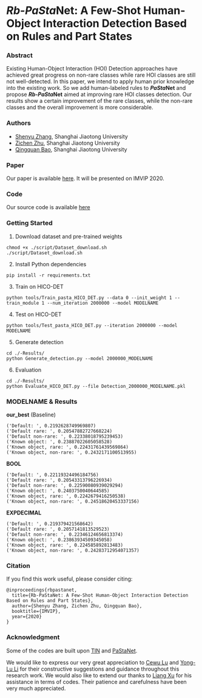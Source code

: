 # *Rb-PaSta*Net: A Few-Shot Human-Object Interaction Detection Based on Rules and Part States

### Abstract

Existing Human-Object Interaction (HOI) Detection approaches have achieved great progress on non-rare classes while rare HOI classes are still not well-detected. In this paper, we intend to apply human prior knowledge into the existing work. So we add human-labeled rules to ***PaSta*Net** and propose ***Rb-PaSta*Net** aimed at improving rare HOI classes detection. Our results show a certain improvement of the rare classes, while the non-rare classes and the overall improvement is more considerable. 

### Authors
* [Shenyu Zhang](https://github.com/CyberSY), Shanghai Jiaotong University
* [Zichen Zhu](https://github.com/JamesZhutheThird), Shanghai Jiaotong University
* [Qingquan Bao](https://github.com/QingquanBao), Shanghai Jiaotong University

### Paper
Our paper is available [here](). It will be presented on IMVIP 2020.

### Code 
Our source code is available [here](https://github.com/JamesZhutheThird/Rb-PaStaNet)

### Getting Started

1. Download dataset and pre-trained weights
``` 
chmod +x ./script/Dataset_download.sh 
./script/Dataset_download.sh 
```

2. Install Python dependencies
```
pip install -r requirements.txt
```

3. Train on HICO-DET
```
python tools/Train_pasta_HICO_DET.py --data 0 --init_weight 1 --train_module 1 --num_iteration 2000000 --model MODELNAME
```

4. Test on HICO-DET
```
python tools/Test_pasta_HICO_DET.py --iteration 2000000 --model MODELNAME
```

5. Generate detection
```
cd ./-Results/
python Generate_detection.py --model 2000000_MODELNAME
```

6. Evaluation
```
cd ./-Results/
python Evaluate_HICO_DET.py --file Detection_2000000_MODELNAME.pkl
```

### MODELNAME & Results

**our_best** (Baseline)
```
('Default: ', 0.2192628749969807)
('Default rare: ', 0.20547882727668224)
('Default non-rare: ', 0.22338018795239453)
('Known object: ', 0.23887022605058528)
('Known object, rare: ', 0.22431761439569864)
('Known object, non-rare: ', 0.2432171100513955)
```

**BOOL**
```
('Default: ', 0.22119324496184756)
('Default rare: ', 0.20543313796226934)
('Default non-rare: ', 0.22590080939029294)
('Known object: ', 0.2403750040644585)
('Known object, rare: ', 0.2242679416250538)
('Known object, non-rare: ', 0.24518620453337156)
```

**EXPDECIMAL**
```
('Default: ', 0.219379421568642)
('Default rare: ', 0.2057141813529523)
('Default non-rare: ', 0.22346124656813374)
('Known object: ', 0.23863934509345058)
('Known object, rare: ', 0.224585892813483)
('Known object, non-rare: ', 0.24283712954071357)
```

### Citation

If you find this work useful, please consider citing:
```
@inproceedings{rbpastanet,
  title={Rb-PaStaNet: A Few-Shot Human-Object Interaction Detection Based on Rules and Part States},
  author={Shenyu Zhang, Zichen Zhu, Qingquan Bao},
  booktitle={IMVIP},
  year={2020}
}
```

### Acknowledgment

Some of the codes are built upon [TIN](https://github.com/DirtyHarryLYL/Transferable-Interactiveness-Network) and [PaStaNet](https://github.com/DirtyHarryLYL/HAKE-Action/tree/Instance-level-HAKE-Action).

We would like to express our very great appreciation to [Cewu Lu](http://mvig.sjtu.edu.cn/) and [Yong-Lu Li](https://dirtyharrylyl.github.io/) for their constructive suggestions and guidance throughout this research work. We would also like to extend our thanks to [Liang Xu](https://liangxuy.github.io/) for his assistance in terms of codes. Their patience and carefulness have been very much appreciated.
